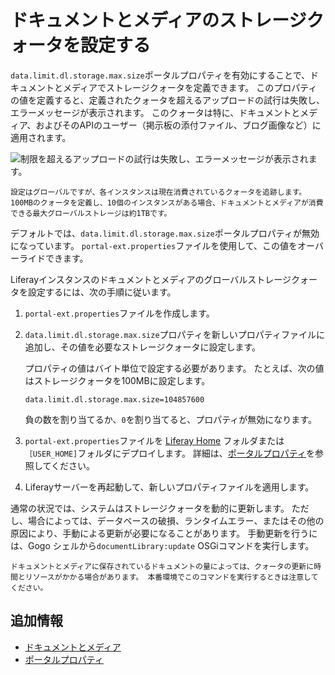 # ドキュメントとメディアのストレージクォータを設定する

`data.limit.dl.storage.max.size`ポータルプロパティを有効にすることで、ドキュメントとメディアでストレージクォータを定義できます。 このプロパティの値を定義すると、定義されたクォータを超えるアップロードの試行は失敗し、エラーメッセージが表示されます。 このクォータは特に、ドキュメントとメディア、およびそのAPIのユーザー（掲示板の添付ファイル、ブログ画像など）に適用されます。

![制限を超えるアップロードの試行は失敗し、エラーメッセージが表示されます。](./setting-storage-quotas-for-documents-and-media/images/01.png)

```{important}
設定はグローバルですが、各インスタンスは現在消費されているクォータを追跡します。 100MBのクォータを定義し、10個のインスタンスがある場合、ドキュメントとメディアが消費できる最大グローバルストレージは約1TBです。
```

デフォルトでは、`data.limit.dl.storage.max.size`ポータルプロパティが無効になっています。 `portal-ext.properties`ファイルを使用して、この値をオーバーライドできます。

Liferayインスタンスのドキュメントとメディアのグローバルストレージクォータを設定するには、次の手順に従います。

1. `portal-ext.properties`ファイルを作成します。

1. `data.limit.dl.storage.max.size`プロパティを新しいプロパティファイルに追加し、その値を必要なストレージクォータに設定します。

   プロパティの値はバイト単位で設定する必要があります。 たとえば、次の値はストレージクォータを100MBに設定します。

   ```properties
   data.limit.dl.storage.max.size=104857600
   ```

   負の数を割り当てるか、`0`を割り当てると、プロパティが無効になります。

1. `portal-ext.properties`ファイルを [Liferay Home](../../../installation-and-upgrades/reference/liferay-home.md) フォルダまたは`［USER_HOME]`フォルダにデプロイします。 詳細は、[ポータルプロパティ](../../../installation-and-upgrades/reference/portal-properties.md)を参照してください。

1. Liferayサーバーを再起動して、新しいプロパティファイルを適用します。

通常の状況では、システムはストレージクォータを動的に更新します。 ただし、場合によっては、データベースの破損、ランタイムエラー、またはその他の原因により、手動による更新が必要になることがあります。 手動更新を行うには、Gogo シェルから`documentLibrary:update` OSGiコマンドを実行します。

```{warning}
ドキュメントとメディアに保存されているドキュメントの量によっては、クォータの更新に時間とリソースがかかる場合があります。 本番環境でこのコマンドを実行するときは注意してください。
```

## 追加情報

* [ドキュメントとメディア](../../documents-and-media.md)
* [ポータルプロパティ](../../../installation-and-upgrades/reference/portal-properties.md)
